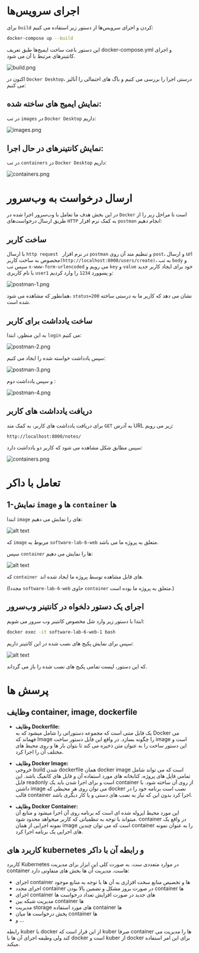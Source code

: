 # اجرای سرویس‌ها

برای `build` کردن و اجرای سرویس‌ها از دستور زیر استفاده می کنیم:

```bash
docker-compose up --build
```
این دستور باعث ساخت ایمیج‌ها طبق تعریف docker-compose.yml و اجرای کانتینرهای مرتبط با آن می شود.

![build.png](images/build.png)


اکنون در `Docker Desktop`، درستی اجرا را بررسی می کنیم و باگ های احتمالی را آنالیز می کنیم:

## نمایش ایمیج‌ های ساخته‌ شده:

در تب `images` در `Docker Desktop` داریم:

![images.png](images/images.png)


## نمایش کانتینرهای در حال اجرا:

در تب `containers` در `Docker Desktop` داریم:

![containers.png](images/containers.png)



# ارسال درخواست به وب‌سرور

در این بخش هدف ما تعامل با وب‌سرور اجرا شده در `Docker` است تا مراحل زیر را از طریق ارسال درخواست‌های `HTTP` به کمک نرم افزار `postman` انجام دهیم:

## ساخت کاربر 

با ارسال `http request `  در نرم افزار `postman` و تنظیم متد آن روی `post`، و ارسال url مخصوص به ساخت کاربر`(http://localhost:8000/users/create)`، به تب `body`  و سپس تب `x-www-form-urlencoded`  می رویم و  `key` و `value` خود برای ایجاد کاربر جدید با نام کاربری `user1` و پسوورد `1234` را وارد کردیم:


![postman-1.png](images/postman-1.png)

همانطور که مشاهده می شود، `status=200`  نشان می دهد که کاربر ما به درستی ساخته شده است.


##    ساخت یادداشت برای کاربر 

به این منظور، ابتدا `login` می کنیم:

![postman-2.png](images/postman-2.png)

سپس یادداشت خواسته شده را ایجاد می کنیم:

![postman-3.png](images/postman-3.png)

و سپس یادداشت دوم :

![postman-4.png](images/postman-4.png)

## دریافت یادداشت های کاربر

برای دریافت یادداشت های کاربر، به کمک متد `GET` به آدرس URL  زیر می رویم:

`http://localhost:8000/notes/`

سپس مطابق شکل مشاهده می شود که کاربر دو یادداشت دارد:


![containers.png](images/postman-5.png)



# تعامل با داکر 

##  1-نمایش `image` ها و `container` ها 

ابتدا `image` های را نمایش می دهیم:

![alt text](images/dockerimanges.png)

که `image` مربوط به `software-lab-6-web` متعلق به پروژه ما می باشد.


سپس `container` ها را نمایش می دهیم:

![alt text](images/containerscmd.png)

که `container `های قابل مشاهده توسط پروژه ما ایجاد شده اند.

(مجددا  `software-lab-6-web` حاوی `container` متعلق به پروژه ما بوده است.)


##  اجرای یک دستور دلخواه در کانتینر وب‌سرور

ابتدا با دستور زیر وارد شل مخصوص کانتینر وب سرور می شویم:

```bash
docker exec -it software-lab-6-web-1 bash

```

سپس  برای نمایش پکیج های نصب شده در این کانتینر داریم:

![alt text](images/piplist.png)

که این دستور، لیست تمامی پکیج های نصب شده را باز می گرداند.


# پرسش ها

## وظایف container, image, dockerfile

- **وظایف Dockerfile:**  
  یک فایل متنی است که مجموعه دستوراتی را شامل میشود که به Docker می فهماند که Image را چگونه بسازد.
  در واقع این فایل دستور ساخت image است و این دستور ساخت را به عنوان متن ذخیره می کند
  تا بتوان بار ها و روی محیط های مختلف آن را اجرا کرد.

- **وظایف Docker Image:**  
  خروجی build شدن dockerfile همان docker image است که می تواند شامل تمامی فایل های پروژه، کتابخانه های
  مورد استفاده آن و فایل های کانفیگ باشد.
  این فایل readonly
  است و برای اجرا شدن باید یک
  container 
  از روی آن ساخته شود.
  با داشتن 
  image
  می توان روی هر محیطی که docker
  نصب است برنامه خود را در قالب 
  container
  اجرا کرد بدون این که نیاز به نصب های دستی و یا کار دیگری باشد.

- **وظایف Docker Container:**  
  این مورد محیط ایزوله شده ای است که برنامه روی آن اجرا میشود و منابع آن میتواند با توجه به تنظمیاتی که
  کاربر میخواهد محدود شود. 
  container در واقع یک نمونه اجرایی از همان image است که می توان چندین container را به عنوان نمونه های
  اجرایی یک برنامه اجرا کرد.


## کاربرد های kubernetes و رابطه آن با داکر

کاربرد Kubernetes در موارد متعددی ست. به صورت کلی این ابزار برای مدیریت container هاست. مدیریت آن ها بخش های متفاوتی دارد: 
- اجرای container ها و تخصیص منابع سخت افزاری به آن ها با توجه به منابع موجود 
- اجرای مجدد container در صورت بروز مشکل و تضمین بالا بودن container ها
- اجرای container های جدید در صورت افزایش تعداد درخواست ها
- مدیریت شبکه بین container ها
- مدیریت storage های مورد استفاده container ها
- پخش درخواست ها میان container ها
- و ...

رابطه kuber با docker از این قرار است که kuber صرفا container ها را مدیریت می کند ولی وظیفه اجرای آن ها
با docker است و kuber از docker برای این امر استفاده میکند.